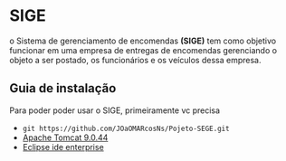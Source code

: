 # SIGE
o Sistema de gerenciamento de encomendas **(SIGE)** tem como objetivo funcionar em uma empresa de entregas de encomendas gerenciando o objeto a ser postado, os funcionários e os veículos dessa empresa.
## Guia de instalação
Para poder poder usar o SIGE, primeiramente vc precisa
- ``git https://github.com/JOaOMARcosNs/Pojeto-SEGE.git``
- <a href="https://tomcat.apache.org/download-90.cgi">Apache Tomcat 9.0.44</a>
- <a href="https://www.eclipse.org/downloads/packages/release/kepler/sr2/eclipse-ide-java-ee-developers">Eclipse ide enterprise</a>
